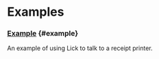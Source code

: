 # Examples

### [Example](examples.md) {#example}

An example of using Lick to talk to a receipt printer.
